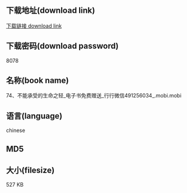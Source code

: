 ## 下载地址(download link)
[下载链接 download link](https://tutu365.netlify.app/?s=74%E3%80%81%E4%B8%8D%E8%83%BD%E6%89%BF%E5%8F%97%E7%9A%84%E7%94%9F%E5%91%BD%E4%B9%8B%E8%BD%BB_%E7%94%B5%E5%AD%90%E4%B9%A6%E5%85%8D%E8%B4%B9%E8%B5%A0%E9%80%81_%E8%A1%8C%E8%A1%8C%E5%BE%AE%E4%BF%A1491256034_.mobi)

## 下载密码(download password)
8078

## 名称(book name)
74、不能承受的生命之轻_电子书免费赠送_行行微信491256034_.mobi.mobi

## 语言(language)
chinese

## MD5


## 大小(filesize)
527 KB
